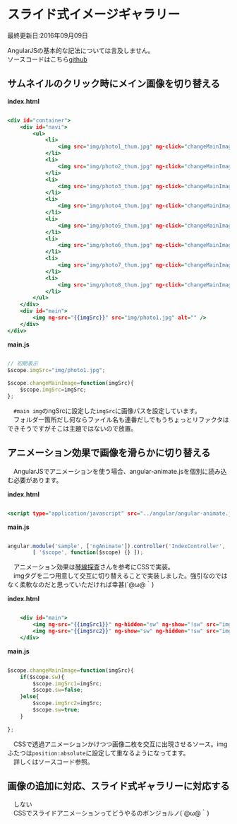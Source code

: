# スライド式イメージギャラリー
最終更新日:2016年09月09日

  
AngularJSの基本的な記法については言及しません。  
ソースコードはこちら[github](https://github.com/perpouh/get-start-angular-design)  
  
## サムネイルのクリック時にメイン画像を切り替える  
  
**index.html**  
``` HTML:index.html

<div id="container">
	<div id="navi">
		<ul>
			<li>
				<img src="img/photo1_thum.jpg" ng-click="changeMainImage('img/photo1.jpg')" alt="" />
			</li>
			<li>
				<img src="img/photo2_thum.jpg" ng-click="changeMainImage('img/photo2.jpg')" alt="" />
			</li>
			<li>
				<img src="img/photo3_thum.jpg" ng-click="changeMainImage('img/photo3.jpg')" alt="" />
			</li>
			<li>
				<img src="img/photo4_thum.jpg" ng-click="changeMainImage('img/photo4.jpg')" alt="" />
			</li>
			<li>
				<img src="img/photo5_thum.jpg" ng-click="changeMainImage('img/photo5.jpg')" alt="" />
			</li>
			<li>
				<img src="img/photo6_thum.jpg" ng-click="changeMainImage('img/photo6.jpg')" alt="" />
			</li>
			<li>
				<img src="img/photo7_thum.jpg" ng-click="changeMainImage('img/photo7.jpg')" alt="" />
			</li>
			<li>
				<img src="img/photo8_thum.jpg" ng-click="changeMainImage('img/photo8.jpg')" alt="" />
			</li>
		</ul>
	</div>
	<div id="main">
		<img ng-src="{{imgSrc}}" src="img/photo1.jpg" alt="" />
	</div>
</div>

```  
  
**main.js**  
``` Javascript:main.js

// 初期表示
$scope.imgSrc="img/photo1.jpg";
		
$scope.changeMainImage=function(imgSrc){
	$scope.imgSrc=imgSrc;
};

```  
  
　`#main img`のngSrcに設定した`imgSrc`に画像パスを設定しています。  
　フォルダ一箇所だし何ならファイル名も連番だしでもうちょっとリファクタはできそうですがそこは主題ではないので放置。  
  
## アニメーション効果で画像を滑らかに切り替える  
  
　AngularJSでアニメーションを使う場合、angular-animate.jsを個別に読み込む必要があります。  
  
**index.html**  
``` HTML:index.html

<script type="application/javascript" src="../angular/angular-animate.js"></script>

```  
  
**main.js**  
``` JavaScript:main.js

angular.module('sample', ['ngAnimate']).controller('IndexController',
		[ '$scope', function($scope) {} ]);

```  
  
　アニメーション効果は[琴線探査](http://kinsentansa.blogspot.jp/2014/03/angularjsngshownganimate.html)さんを参考にCSSで実装。  
　imgタグを二つ用意して交互に切り替えることで実装しました。強引なのではなく柔軟なのだと思っていただければ幸甚(´@ω@｀)  
  
**index.html**  
``` HTML:index.html

	<div id="main">
		<img ng-src="{{imgSrc1}}" ng-hidden="sw" ng-show="!sw" src="img/photo1.jpg" alt="" />
		<img ng-src="{{imgSrc2}}" ng-show="sw" ng-hidden="!sw" src="img/photo1.jpg" alt="" />
	</div>

```  
  
**main.js**  
``` JavaScript:main.js

$scope.changeMainImage=function(imgSrc){
	if($scope.sw){
		$scope.imgSrc1=imgSrc;
		$scope.sw=false;
	}else{
		$scope.imgSrc2=imgSrc;
		$scope.sw=true;
	}
	
};

```  
  
　CSSで透過アニメーションかけつつ画像二枚を交互に出現させるソース。imgふたつは`position:absolute`に設定して重なるようになってます。  
　詳しくはソースコード参照。  
  
## 画像の追加に対応、スライド式ギャラリーに対応する  
  
　しない  
　CSSでスライドアニメーションってどうやるのボンジョルノ(´@ω@｀)　  
